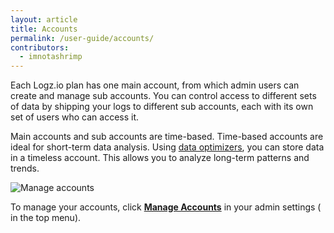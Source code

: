 ```yaml
---
layout: article
title: Accounts
permalink: /user-guide/accounts/
contributors:
  - imnotashrimp
---
```


Each Logz.io plan has one main account, from which admin users can create and manage sub accounts. You can control access to different sets of data by shipping your logs to different sub accounts, each with its own set of users who can access it.

Main accounts and sub accounts are time-based. Time-based accounts are ideal for short-term data analysis. Using [data optimizers]({{site.baseurl}}/user-guide/optimizers/configure-optimizers.html), you can store data in a timeless account. This allows you to analyze long-term patterns and trends.

![Manage accounts]({{site.baseurl}}/images/accounts/accounts--manage-accounts.png)

To manage your accounts, click [**Manage Accounts**](https://app.logz.io/#/dashboard/settings/manage-users) in your admin settings (<i class="li li-gear"></i> in the top menu). 
